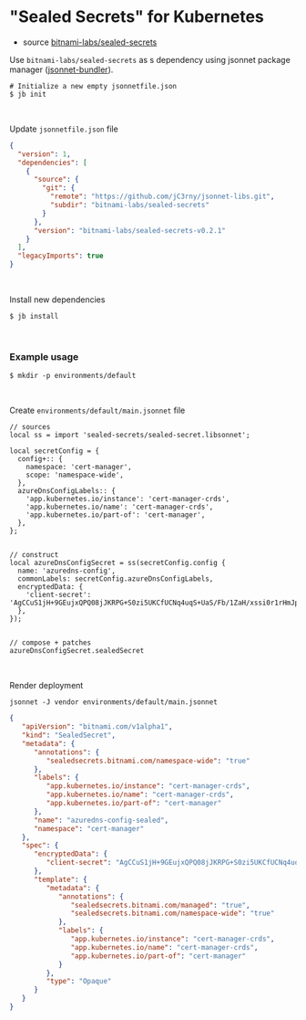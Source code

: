 # "Sealed Secrets" for Kubernetes
* source [bitnami-labs/sealed-secrets](https://github.com/bitnami-labs/sealed-secrets)

Use `bitnami-labs/sealed-secrets` as s dependency using jsonnet package manager ([jsonnet-bundler](https://github.com/jsonnet-bundler/jsonnet-bundler)).
``` shell
# Initialize a new empty jsonnetfile.json
$ jb init
```
<br />

Update `jsonnetfile.json` file
``` json
{
  "version": 1,
  "dependencies": [
    {
      "source": {
        "git": {
          "remote": "https://github.com/jC3rny/jsonnet-libs.git",
          "subdir": "bitnami-labs/sealed-secrets"
        }
      },
      "version": "bitnami-labs/sealed-secrets-v0.2.1"
    }
  ],
  "legacyImports": true
}
```
<br />

Install new dependencies
``` shel
$ jb install
```
<br />

### Example usage
``` shell
$ mkdir -p environments/default
```
<br />

Create `environments/default/main.jsonnet` file
``` jsonnet
// sources
local ss = import 'sealed-secrets/sealed-secret.libsonnet';

local secretConfig = {
  config+:: {
    namespace: 'cert-manager',
    scope: 'namespace-wide',
  },
  azureDnsConfigLabels:: {
    'app.kubernetes.io/instance': 'cert-manager-crds',
    'app.kubernetes.io/name': 'cert-manager-crds',
    'app.kubernetes.io/part-of': 'cert-manager',
  },
};


// construct
local azureDnsConfigSecret = ss(secretConfig.config {
  name: 'azuredns-config',
  commonLabels: secretConfig.azureDnsConfigLabels,
  encryptedData: {
    'client-secret': 'AgCCuS1jH+9GEujxQPQ08jJKRPG+S0zi5UKCfUCNq4uqS+UaS/Fb/1ZaH/xssi0r1rHmJpCIkm5gRrr3Nwx8SnkT1Ddf7PuryjxoUGPw7BPV4EbupahOWKdT45+pAjcCSr+jEbLEJvlejs=',
  },
});


// compose + patches
azureDnsConfigSecret.sealedSecret
```
<br />

Render deployment
``` shell
jsonnet -J vendor environments/default/main.jsonnet
```
``` json
{
   "apiVersion": "bitnami.com/v1alpha1",
   "kind": "SealedSecret",
   "metadata": {
      "annotations": {
         "sealedsecrets.bitnami.com/namespace-wide": "true"
      },
      "labels": {
         "app.kubernetes.io/instance": "cert-manager-crds",
         "app.kubernetes.io/name": "cert-manager-crds",
         "app.kubernetes.io/part-of": "cert-manager"
      },
      "name": "azuredns-config-sealed",
      "namespace": "cert-manager"
   },
   "spec": {
      "encryptedData": {
         "client-secret": "AgCCuS1jH+9GEujxQPQ08jJKRPG+S0zi5UKCfUCNq4uqS+UaS/Fb/1ZaH/xssi0r1rHmJpCIkm5gRrr3Nwx8SnkT1Ddf7PuryjxoUGPw7BPV4EbupahOWKdT45+pAjcCSr+jEbLEJvlejs=",
      },
      "template": {
         "metadata": {
            "annotations": {
               "sealedsecrets.bitnami.com/managed": "true",
               "sealedsecrets.bitnami.com/namespace-wide": "true"
            },
            "labels": {
               "app.kubernetes.io/instance": "cert-manager-crds",
               "app.kubernetes.io/name": "cert-manager-crds",
               "app.kubernetes.io/part-of": "cert-manager"
            }
         },
         "type": "Opaque"
      }
   }
}
```
